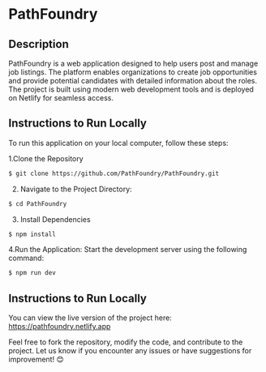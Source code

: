 # PathFoundry

## Description

PathFoundry is a web application designed to help users post and manage job listings. The platform enables organizations to create job opportunities and provide potential candidates with detailed information about the roles. The project is built using modern web development tools and is deployed on Netlify for seamless access.

## Instructions to Run Locally

To run this application on your local computer, follow these steps:

1.Clone the Repository

```sh
$ git clone https://github.com/PathFoundry/PathFoundry.git
```

2.  Navigate to the Project Directory:

```sh
$ cd PathFoundry
```

3.  Install Dependencies

```sh
$ npm install
```

4.Run the Application: Start the development server using the following command:

```sh
$ npm run dev
```

## Instructions to Run Locally

You can view the live version of the project here:
https://pathfoundry.netlify.app

Feel free to fork the repository, modify the code, and contribute to the project. Let us know if you encounter any issues or have suggestions for improvement! 😊

